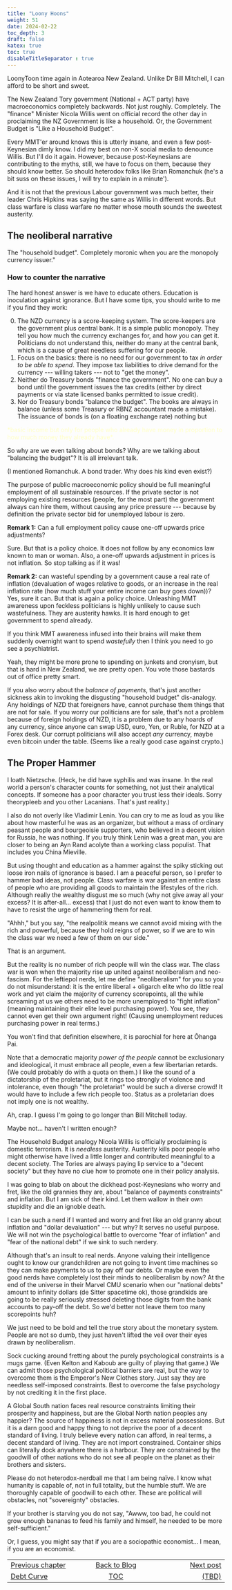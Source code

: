 ```yaml
---
title: "Loony Hoons"
weight: 51
date: 2024-02-22
toc_depth: 3
draft: false
katex: true
toc: true
disableTitleSeparator : true
---
```


LoonyToon time again in Aotearoa New Zealand. Unlike Dr Bill Mitchell, I 
can afford to be short and sweet.

The New Zealand Tory government (National + ACT party) have macroeconomics 
completely backwards. Not just roughly. Completely. The "finance" Minister 
Nicola Willis went on official record the other day in proclaiming the NZ 
Government is like a household. Or, the Government Budget is "Like a 
Household Budget". 

Every MMT'er around knows this is utterly insane, and even a few post-Keynesian 
dimly know. I did my best on non-X social media to denounce Willis. But I'll do 
it again. However, because post-Keynesians are contributing to the myths, still, 
we have to focus on them, because they should know better. So should heterodox 
folks like Brian Romanchuk (he's a bit suss on these issues, I will try to 
explain in a minute').

And it is not that the previous Labour government was much better, their 
leader Chris Hipkins was saying the same as Willis in different words. But 
class warfare is class warfare no matter whose mouth sounds the sweetest 
austerity.

## The neoliberal narrative

The "household budget".  Completely moronic when you are the monopoly 
currency issuer."

### How to counter the narrative

The hard honest answer is we have to educate others. Education is 
inoculation against ignorance.  But I have some tips, you should write to 
me if you find they work:

0. The NZD currency is a score-keeping system. The score-keepers are the 
government plus central bank. It is a simple public monopoly. They tell you 
how much the currency exchanges for, and how you can get it. Politicians do 
not understand this, neither do many at the central bank, which is a cause of 
great needless suffering for our people.
1. Focus on the basics: there is no need for our government to tax *in order 
to be able to spend*. They impose tax liabilities to drive demand for the 
currency --- willing takers --- not to "get the money".
2. Neither do Treasury bonds "finance the government". No one can buy a bond 
until the government issues the tax credits (either by direct payments or via 
state licensed banks permitted to issue credit).
3. Nor do Treasury bonds "balance the budget". The books are always in 
balance (unless some Treasury or RBNZ accountant made a mistake). The issuance 
of bonds is (on a floating exchange rate) nothing but 
<font style="color: #ffffc3;">
*basic income but only for people who already have money in proportion to how much money they already have*.</font>

So why are we even talking about bonds? Why are we talking about 
"balancing the budget"? It is all irrelevant talk.

(I mentioned Romanchuk. A bond trader. Why does his kind even exist?)

The purpose of public macroeconomic policy should be full meaningful 
employment of all sustainable resources. If the private sector is not 
employing existing resources (people, for the most part) the government 
always can hire them, without causing any price pressure --- because by 
definition the private sector bid for unemployed labour is zero.

**Remark 1:** Can a full employment policy cause one-off upwards price adjustments?

Sure. But that is a policy choice. It does not follow by any economics law 
known to man or woman.  Also, a one-off upwards adjustment in prices is not 
inflation. So stop talking as if it was!

**Remark 2:** can wasteful spending by a government cause a real rate of 
inflation (devaluation of wages relative to goods, or an increase in the 
real inflation rate (how much stuff your entire income can buy goes down))? 
Yes, sure it can. But that is again a policy choice. Unleashing MMT awareness 
upon feckless politicians is highly unlikely to cause such wastefulness. They 
are austerity hawks. It is hard enough to get government to spend already.

If you think MMT awareness infused into their brains will make them suddenly 
overnight want to spend *wastefully* then I think you need to go see a 
psychiatrist.

Yeah, they might be more prone to spending on junkets and cronyism, but 
that is hard in New Zealand, we are pretty open. You vote those bastards 
out of office pretty smart.

If you also worry about the *balance of payments*, that's just another 
sickness akin to invoking the disgusting "household budget" dis-analogy.
Any holdings of NZD that foreigners have, cannot purchase them things that 
are not for sale. If you worry our politicians are for sale, that's not a 
problem because of foreign holdings of NZD, it is a problem due to any 
hoards of any currency, since anyone can swap USD, euro, Yen, or Ruble, 
for NZD at a Forex desk. Our corrupt politicians will also accept *any* 
currency, maybe even bitcoin under the table. (Seems like a really good 
case against crypto.)


## The Proper Hammer

I loath Nietzsche. (Heck, he did have syphilis and was insane. In the real 
world a person's character counts for something, not just their analytical 
concepts. If someone has a poor character you trust less their ideals. 
Sorry theorypleeb and you other Lacanians. That's just reality.) 

I also do not overly like Vladimir Lenin. You can cry to me as loud as you like 
about how masterful he was as an organizer, but without a mass of ordinary 
peasant people and bourgeoisie supporters, who believed in a decent vision for 
Russia, he was nothing. If you truly think Lenin was a great man, you are 
closer to being an Ayn Rand acolyte than a working class populist. That 
includes you China Mieville. 

But using thought and education as a hammer against the spiky sticking out 
loose iron nails of ignorance is based. I am a peaceful person, so I prefer 
to hammer bad ideas, not people. Class warfare is war against an entire 
class of people who are providing all goods to maintain the lifestyles of 
the rich. Although really the wealthy disgust me so much (why not give away 
all your excess? It is after-all... excess) that I just do not even want to 
know them to have to resist the urge of hammering them for real.

"Ahhh," but you say, "the realpolitik means we cannot avoid mixing with the 
rich and powerful, because they hold reigns of power, so if we are to win 
the class war we need a few of them on our side."

That is an argument.

But the reality is no number of rich people will win the class war. The 
class war is won when the majority rise up united against neoliberalism and 
neo-fascism. For the leftiepol nerds, let me define "neoliberalism" for you 
so you do not misunderstand: it is the entire liberal + oligarch elite who 
do little real work and yet claim the majority of currency scorepoints, all 
the while screaming at us we others need to be more unemployed to 
"fight inflation" (meaning maintaining their elite level purchasing power).
You see, they cannot even get their own argument right! (Causing unemployment 
reduces purchasing power in real terms.)

You won't find that definition elsewhere, it is parochial for here at 
Ōhanga Pai.

Note that a democratic majority *power of the people* cannot be exclusionary 
and ideological, it must embrace all people, even a few libertarian retards.
(We could probably do with a quota on them.) I like the sound of a 
dictatorship of the proletariat, but it rings too strongly of violence and 
intolerance, even though "the proletariat" would be such a diverse crowd! 
It would have to include a few rich people too. Status as a proletarian 
does not imply one is not wealthy.

Ah, crap. I guess I'm going to go longer than Bill Mitchell today.

Maybe not... haven't I written enough? 

The Household Budget analogy Nicola Willis is officially proclaiming is 
domestic terrorism. It is *needless* austerity. Austerity kills poor people 
who might otherwise have lived a little longer and contributed meaningful to 
a decent society. The Tories are always paying lip service to a 
"decent society" but they have no clue how to promote one in their policy 
analysis.

I was going to blab on about the dickhead post-Keynesians who worry and fret, 
like the old grannies they are, about "balance of payments constraints" and 
inflation. But I am sick of their kind. Let them wallow in their own 
stupidity and die an ignoble death. 

I can be such a nerd if I wanted and worry and fret like an old granny 
about inflation and "dollar devaluation" --- but why? It serves no useful 
purpose.  We will not win the psychological battle to overcome 
"fear of inflation" and "fear of the national debt" if we sink to such 
nerdery. 

Although that's an insult to real nerds. Anyone valuing their intelligence 
ought to know our grandchildren are not going to invent time machines so 
they can make payments to us to pay off our debts. Or maybe even the good 
nerds have completely lost their minds to neoliberalism by now? At the end 
of the universe in their Marvel CMU scenario when our "national debts" amount 
to infinity dollars (de&nbsp;Sitter spacetime ok), those grandkids are going 
to be really seriously stressed deleting those digits from the bank accounts 
to pay-off the debt. So we'd better not leave them too many scorepoints huh?

We just need to be bold and tell the true story about the monetary system. 
People are not so dumb, they just haven't lifted the veil over their eyes 
drawn by neoliberalism.

Sock cucking around fretting about the purely psychological constraints is 
a mugs game. (Even Kelton and Kaboub are guilty of playing that game.) 
We can admit those psychological political barriers are real, but the way to 
overcome them is the Emperor's New Clothes story. Just say they are needless 
self-imposed constraints. Best to overcome the false psychology 
by not crediting it in the first place.

A Global South nation faces real resource constraints limiting their prosperity 
and happiness, but are the Global North nation peoples any happier? The source 
of happiness is not in excess material possessions. But it is a darn good and 
happy thing to not deprive the poor of a decent standard of living. I truly 
believe every nation can afford, in real terms, a decent standard of living. 
They are not import constrained. Container ships can literally dock anywhere 
there is a harbour. They are constrained by the goodwill of other nations who 
do not see all people on the planet as their brothers and sisters. 

Please do not heterodox-nerdball me that I am being naïve. I know what 
humanity is capable of, not in full totality, but the humble stuff. We are 
thoroughly capable of goodwill to each other. These are political will 
obstacles, not "sovereignty" obstacles.

If your brother is starving you do not say, "Awww, too bad, he could not 
grow enough bananas to feed his family and himself, he needed to be more 
self-sufficient."

Or, I guess, you might say that if you are a sociopathic economist... I 
mean, if you are an economist.

<table style="border-collapse: collapse; border=0;">
    <colgroup>
       <col span="1" style="width: 25%;">
       <col span="1" style="width: 15%;">
       <col span="1" style="width: 25%;">
    </colgroup>
<tr style="border: 1px solid color:#0f0f0f;">
<td style="border: 1px solid color:#0f0f0f;">
<a href="../49_debtcurve">Previous chapter</a></td>
<td style="border: 1px solid color:#0f0f0f; text-align:center;">
<a href="../">Back to Blog</a></td>
<td style="border: 1px solid color:#0f0f0f; text-align:right;">
<a href="./">Next post</a></td>
</tr>
<tr style="border: 1px solid color:#0f0f0f;">
<td style="border: 1px solid color:#0f0f0f;">
<a href="../49_debtcurve">Debt Curve</a></td>
<td style="border: 1px solid color:#0f0f0f; text-align:center;">
<a href="../">TOC</a></td>
<td style="border: 1px solid color:#0f0f0f; text-align:right;">
<a href="./">(TBD)</a></td>
</tr>
</table>
